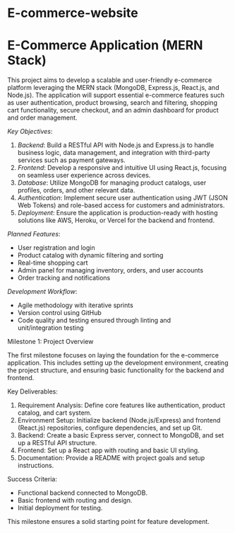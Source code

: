 # E-commerce-website
# E-Commerce Application (MERN Stack)

This project aims to develop a scalable and user-friendly e-commerce platform leveraging the MERN stack (MongoDB, Express.js, React.js, and Node.js). The application will support essential e-commerce features such as user authentication, product browsing, search and filtering, shopping cart functionality, secure checkout, and an admin dashboard for product and order management. 

*Key Objectives*:
1. *Backend*: Build a RESTful API with Node.js and Express.js to handle business logic, data management, and integration with third-party services such as payment gateways.
2. *Frontend*: Develop a responsive and intuitive UI using React.js, focusing on seamless user experience across devices.
3. *Database*: Utilize MongoDB for managing product catalogs, user profiles, orders, and other relevant data.
4. *Authentication*: Implement secure user authentication using JWT (JSON Web Tokens) and role-based access for customers and administrators.
5. *Deployment*: Ensure the application is production-ready with hosting solutions like AWS, Heroku, or Vercel for the backend and frontend.

*Planned Features*:
- User registration and login
- Product catalog with dynamic filtering and sorting
- Real-time shopping cart
- Admin panel for managing inventory, orders, and user accounts
- Order tracking and notifications

*Development Workflow*:
- Agile methodology with iterative sprints
- Version control using GitHub
- Code quality and testing ensured through linting and unit/integration testing

Milestone 1: Project Overview

The first milestone focuses on laying the foundation for the e-commerce application. This includes setting up the development environment, creating the project structure, and ensuring basic functionality for the backend and frontend.

 Key Deliverables:
1. Requirement Analysis: Define core features like authentication, product catalog, and cart system.
2. Environment Setup: Initialize backend (Node.js/Express) and frontend (React.js) repositories, configure dependencies, and set up Git.
3. Backend: Create a basic Express server, connect to MongoDB, and set up a RESTful API structure.
4. Frontend: Set up a React app with routing and basic UI styling.
5. Documentation: Provide a README with project goals and setup instructions.

 Success Criteria:
- Functional backend connected to MongoDB.
- Basic frontend with routing and design.
- Initial deployment for testing. 

This milestone ensures a solid starting point for feature development.
